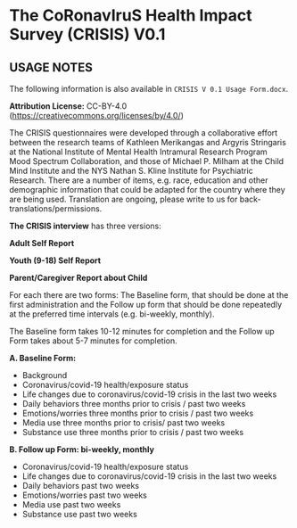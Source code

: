 # The **C**o**R**onav**I**ru**S** Health **I**mpact **S**urvey (CRISIS) V0.1


## USAGE NOTES
The following information is also available in `CRISIS V 0.1 Usage Form.docx`.

**Attribution License:** CC-BY-4.0
([<span class="underline">https://creativecommons.org/licenses/by/4.0/</span>](https://creativecommons.org/licenses/by/4.0/))

The CRISIS questionnaires were developed through a collaborative effort between the research teams of Kathleen Merikangas and Argyris Stringaris at the National Institute of Mental Health Intramural Research Program Mood Spectrum Collaboration, and those of Michael P. Milham at the Child Mind Institute and the NYS Nathan S. Kline Institute for Psychiatric Research. There are a number of items, e.g. race, education and other demographic information that could be adapted for the country where they are being used. Translation are ongoing, please write to us for back-translations/permissions.

**The CRISIS interview** has three versions:

**Adult Self Report**

**Youth (9-18) Self Report**

**Parent/Caregiver Report about Child**

For each there are two forms: The Baseline form, that should be done at
the first administration and the Follow up form that should be done
repeatedly at the preferred time intervals (e.g. bi-weekly, monthly).

The Baseline form takes 10-12 minutes for completion and the Follow up
Form takes about 5-7 minutes for completion.

**A. Baseline Form:**  
  - Background
  - Coronavirus/covid-19 health/exposure status  
  - Life changes due to coronavirus/covid-19 crisis in the last two weeks  
  - Daily behaviors three months prior to crisis / past two weeks  
  - Emotions/worries three months prior to crisis / past two weeks  
  - Media use three months prior to crisis/ past two weeks  
  - Substance use three months prior to crisis / past two weeks  

**B. Follow up Form: bi-weekly, monthly**  
  - Coronavirus/covid-19 health/exposure status  
  - Life changes due to coronavirus/covid-19 crisis in the last two weeks  
  - Daily behaviors past two weeks  
  - Emotions/worries past two weeks  
  - Media use past two weeks  
  - Substance use past two weeks
